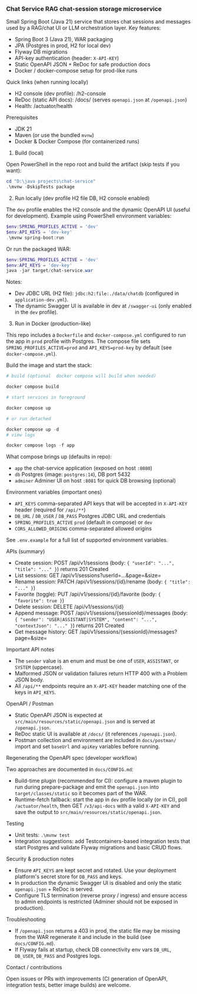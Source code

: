 ﻿### Chat Service  RAG chat-session storage microservice

Small Spring Boot (Java 21) service that stores chat sessions and messages used by a RAG/chat UI or LLM orchestration layer. Key features:

- Spring Boot 3 (Java 21), WAR packaging
- JPA (Postgres in prod, H2 for local dev)
- Flyway DB migrations
- API-key authentication (header: `X-API-KEY`)
- Static OpenAPI JSON + ReDoc for safe production docs
- Docker / docker-compose setup for prod-like runs

Quick links (when running locally)

- H2 console (dev profile): /h2-console
- ReDoc (static API docs): /docs/  (serves `openapi.json` at `/openapi.json`)
- Health: /actuator/health

Prerequisites

- JDK 21
- Maven (or use the bundled `mvnw`)
- Docker & Docker Compose (for containerized runs)

1) Build (local)

Open PowerShell in the repo root and build the artifact (skip tests if you want):

```powershell
cd "D:\java projects\chat-service"
.\mvnw -DskipTests package
```

2) Run locally (dev profile  H2 file DB, H2 console enabled)

The `dev` profile enables the H2 console and the dynamic OpenAPI UI (useful for development). Example using PowerShell environment variables:

```powershell
$env:SPRING_PROFILES_ACTIVE = 'dev'
$env:API_KEYS = 'dev-key'
.\mvnw spring-boot:run
```

Or run the packaged WAR:

```powershell
$env:SPRING_PROFILES_ACTIVE = 'dev'
$env:API_KEYS = 'dev-key'
java -jar target/chat-service.war
```

Notes:
- Dev JDBC URL (H2 file): `jdbc:h2:file:./data/chatdb` (configured in `application-dev.yml`).
- The dynamic Swagger UI is available in dev at `/swagger-ui` (only enabled in the `dev` profile).

3) Run in Docker (production-like)

This repo includes a `Dockerfile` and `docker-compose.yml` configured to run the app in `prod` profile with Postgres. The compose file sets `SPRING_PROFILES_ACTIVE=prod` and `API_KEYS=prod-key` by default (see `docker-compose.yml`).

Build the image and start the stack:

```powershell
# build (optional  docker compose will build when needed)

docker compose build

# start services in foreground

docker compose up

# or run detached

docker compose up -d
# view logs

docker compose logs -f app
```

What compose brings up (defaults in repo):

- `app`  the chat-service application (exposed on host `:8080`)
- `db`  Postgres (image: `postgres:14`), DB port 5432
- `adminer`  Adminer UI on host `:8081` for quick DB browsing (optional)

Environment variables (important ones)

- `API_KEYS`  comma-separated API keys that will be accepted in `X-API-KEY` header (required for `/api/**`)
- `DB_URL` / `DB_USER` / `DB_PASS`  Postgres JDBC URL and credentials
- `SPRING_PROFILES_ACTIVE`  `prod` (default in compose) or `dev`
- `CORS_ALLOWED_ORIGINS`  comma-separated allowed origins

See `.env.example` for a full list of supported environment variables.

APIs (summary)

- Create session: POST /api/v1/sessions  (body: `{ "userId": "...", "title": "..." }`)  returns 201 Created
- List sessions: GET /api/v1/sessions?userId=...&page=&size=
- Rename session: PATCH /api/v1/sessions/{id}/rename (body: `{ "title": "..." }`)
- Favorite (toggle): PUT /api/v1/sessions/{id}/favorite (body: `{ "favorite": true }`)
- Delete session: DELETE /api/v1/sessions/{id}
- Append message: POST /api/v1/sessions/{sessionId}/messages (body: `{ "sender": "USER|ASSISTANT|SYSTEM", "content": "...", "contextJson": "..." }`)  returns 201 Created
- Get message history: GET /api/v1/sessions/{sessionId}/messages?page=&size=

Important API notes

- The `sender` value is an enum and must be one of `USER`, `ASSISTANT`, or `SYSTEM` (uppercase).
- Malformed JSON or validation failures return HTTP 400 with a Problem JSON body.
- All `/api/**` endpoints require an `X-API-KEY` header matching one of the keys in `API_KEYS`.

OpenAPI / Postman

- Static OpenAPI JSON is expected at `src/main/resources/static/openapi.json` and is served at `/openapi.json`.
- ReDoc static UI is available at `/docs/` (it references `/openapi.json`).
- Postman collection and environment are included in `docs/postman/`  import and set `baseUrl` and `apiKey` variables before running.

Regenerating the OpenAPI spec (developer workflow)

Two approaches are documented in `docs/CONFIG.md`:

- Build-time plugin (recommended for CI): configure a maven plugin to run during prepare-package and emit the `openapi.json` into `target/classes/static` so it becomes part of the WAR.
- Runtime-fetch fallback: start the app in `dev` profile locally (or in CI), poll `/actuator/health`, then GET `/v3/api-docs` with a valid `X-API-KEY` and save the output to `src/main/resources/static/openapi.json`.

Testing

- Unit tests: `.\mvnw test`
- Integration suggestions: add Testcontainers-based integration tests that start Postgres and validate Flyway migrations and basic CRUD flows.

Security & production notes

- Ensure `API_KEYS` are kept secret and rotated. Use your deployment platform's secret store for `DB_PASS` and keys.
- In production the dynamic Swagger UI is disabled and only the static `openapi.json` + ReDoc is served.
- Configure TLS termination (reverse proxy / ingress) and ensure access to admin endpoints is restricted (Adminer should not be exposed in production).

Troubleshooting

- If `/openapi.json` returns a 403 in prod, the static file may be missing from the WAR  regenerate it and include in the build (see `docs/CONFIG.md`).
- If Flyway fails at startup, check DB connectivity env vars `DB_URL`, `DB_USER`, `DB_PASS` and Postgres logs.

Contact / contributions

Open issues or PRs with improvements (CI generation of OpenAPI, integration tests, better image builds) are welcome.

